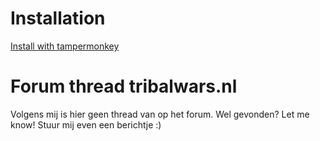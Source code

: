 # Installation
[Install with tampermonkey](https://raw.githubusercontent.com/iwantwin/tribalwars-scripts/master/native_tagger_format_editor/native_tagger_format_editor.user.js)

# Forum thread tribalwars.nl
Volgens mij is hier geen thread van op het forum. Wel gevonden? Let me know! Stuur mij even een berichtje :)